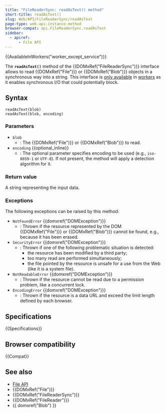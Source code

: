 ```yaml
---
title: "FileReaderSync: readAsText() method"
short-title: readAsText()
slug: Web/API/FileReaderSync/readAsText
page-type: web-api-instance-method
browser-compat: api.FileReaderSync.readAsText
sidebar:
  - apiref:
      - File API
---
```


{{AvailableInWorkers("worker_except_service")}}

The **`readAsText()`** method of the {{DOMxRef("FileReaderSync")}} interface allows to read {{DOMxRef("File")}} or {{DOMxRef("Blob")}} objects in a synchronous way into a string. This interface is [only available](/en-US/docs/Web/API/Web_Workers_API/Functions_and_classes_available_to_workers) in [workers](/en-US/docs/Web/API/Worker) as it enables synchronous I/O that could potentially block.

## Syntax

```js-nolint
readAsText(blob)
readAsText(blob, encoding)
```

### Parameters

- `blob`
  - : The {{DOMxRef("File")}} or {{DOMxRef("Blob")}} to read.
- `encoding` {{optional_inline}}
  - : The optional parameter specifies encoding to be used (e.g., `iso-8859-1` or `UTF-8`). If not present, the method will apply a detection algorithm for it.

### Return value

A string representing the input data.

### Exceptions

The following exceptions can be raised by this method:

- `NotFoundError` {{domxref("DOMException")}}
  - : Thrown if the resource represented by the DOM {{DOMxRef("File")}} or {{DOMxRef("Blob")}} cannot be found, e.g., because it has been erased.
- `SecurityError` {{domxref("DOMException")}}
  - : Thrown if one of the following problematic situation is detected:
    - the resource has been modified by a third party;
    - too many read are performed simultaneously;
    - the file pointed by the resource is unsafe for a use from the Web (like it is a system file).
- `NotReadableError` {{domxref("DOMException")}}
  - : Thrown if the resource cannot be read due to a permission problem, like a concurrent lock.
- `EncodingError` {{domxref("DOMException")}}
  - : Thrown if the resource is a data URL and exceed the limit length defined by each browser.

## Specifications

{{Specifications}}

## Browser compatibility

{{Compat}}

## See also

- [File API](/en-US/docs/Web/API/File_API)
- {{DOMxRef("File")}}
- {{DOMxRef("FileReaderSync")}}
- {{DOMxRef("FileReader")}}
- {{ domxref("Blob") }}
